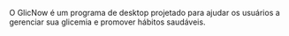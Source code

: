 O GlicNow é um programa de desktop projetado para ajudar os usuários a gerenciar sua glicemia e promover hábitos saudáveis.
